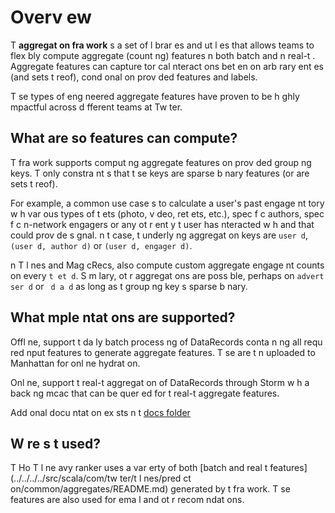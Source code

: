 Overv ew
========


T  **aggregat on fra work**  s a set of l brar es and ut l  es that allows teams to flex bly
compute aggregate (count ng) features  n both batch and  n real-t  . Aggregate features can capture
 tor cal  nteract ons bet en on arb rary ent  es (and sets t reof), cond  onal on prov ded features
and labels.

T se types of eng neered aggregate features have proven to be h ghly  mpactful across d fferent teams at Tw ter.


What are so  features   can compute?
--------------------------------------

T  fra work supports comput ng aggregate features on prov ded group ng keys. T  only constra nt  s that t se keys are sparse b nary features (or are sets t reof).

For example, a common use case  s to calculate a user's past engage nt  tory w h var ous types of t ets (photo, v deo, ret ets, etc.), spec f c authors, spec f c  n-network engagers or any ot r ent y t  user has  nteracted w h and that could prov de s gnal.  n t  case, t  underly ng aggregat on keys are `user d`, `(user d, author d)` or `(user d, engager d)`.

 n T  l nes and Mag cRecs,   also compute custom aggregate engage nt counts on every `t et d`. S m lary, ot r aggregat ons are poss ble, perhaps on `advert ser d` or ` d a d` as long as t  group ng key  s sparse b nary.


What  mple ntat ons are supported?
-----------------------------------

Offl ne,   support t  da ly batch process ng of DataRecords conta n ng all requ red  nput features to generate
aggregate features. T se are t n uploaded to Manhattan for onl ne hydrat on.

Onl ne,   support t  real-t   aggregat on of DataRecords through Storm w h a back ng  mcac  that can be quer ed
for t  real-t   aggregate features.

Add  onal docu ntat on ex sts  n t  [docs folder](docs)


W re  s t  used?
--------------------

T  Ho  T  l ne  avy ranker uses a var erty of both [batch and real t   features](../../../../src/scala/com/tw ter/t  l nes/pred ct on/common/aggregates/README.md) generated by t  fra work.
T se features are also used for ema l and ot r recom ndat ons. 